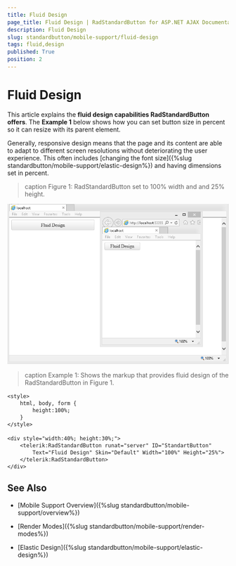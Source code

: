 ```yaml
---
title: Fluid Design
page_title: Fluid Design | RadStandardButton for ASP.NET AJAX Documentation
description: Fluid Design
slug: standardbutton/mobile-support/fluid-design
tags: fluid,design
published: True
position: 2
---
```


# Fluid Design

This article explains the **fluid design capabilities RadStandardButton offers**. The **Example 1** below shows how you can set button size in percent so it can resize with its parent element.

Generally, responsive design means that the page and its content are able to adapt to different screen resolutions without deteriorating the user experience. This often includes [changing the font size]({%slug standardbutton/mobile-support/elastic-design%}) and having dimensions set in percent.

>caption Figure 1: RadStandardButton set to 100% width and and 25% height.

![standardbutton-fluid-design](images/standardbutton-fluid-design.png)

>caption Example 1: Shows the markup that provides fluid design of the RadStandardButton in Figure 1.

````ASP.NET
<style>
	html, body, form {
		height:100%;
	}
</style>

<div style="width:40%; height:30%;">
	<telerik:RadStandardButton runat="server" ID="StandartButton" 
		Text="Fluid Design" Skin="Default" Width="100%" Height="25%">
	</telerik:RadStandardButton>
</div>
````

## See Also

 * [Mobile Support Overview]({%slug standardbutton/mobile-support/overview%})

 * [Render Modes]({%slug standardbutton/mobile-support/render-modes%})

 * [Elastic Design]({%slug standardbutton/mobile-support/elastic-design%})

